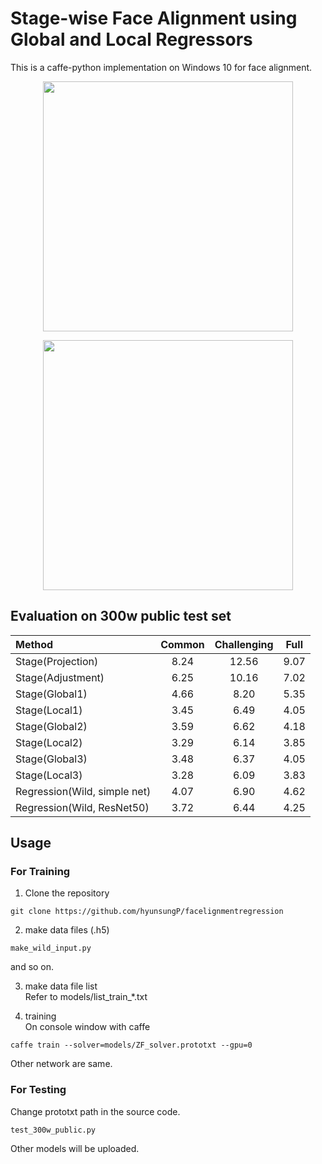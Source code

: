 # Stage-wise Face Alignment using Global and Local Regressors

This is a caffe-python implementation on Windows 10 for face alignment.

<p align="center"><img src="figures/overview1.jpg" alt="" width="400"></p>
<p align="center"><img src="figures/overview2.jpg" alt="" width="400"></p>

## Evaluation on 300w public test set
<center>

| Method | Common | Challenging | Full |
|:-------|:--------:|:-----:|:-------:|
| Stage(Projection) | 8.24 | 12.56 | 9.07 |
| Stage(Adjustment) | 6.25 | 10.16 | 7.02 |
| Stage(Global1) | 4.66 | 8.20 | 5.35 |
| Stage(Local1) | 3.45 | 6.49 | 4.05 |
| Stage(Global2) | 3.59 | 6.62 | 4.18 |
| Stage(Local2) | 3.29 | 6.14 | 3.85 |
| Stage(Global3) | 3.48 | 6.37 | 4.05 |
| Stage(Local3) | 3.28 | 6.09 | 3.83 |
| Regression(Wild, simple net) | 4.07 | 6.90 | 4.62 |
| Regression(Wild, ResNet50) | 3.72 | 6.44 | 4.25 |
</center>

## Usage

### For Training
1. Clone the repository
```
git clone https://github.com/hyunsungP/facelignmentregression
```

2. make data files (.h5)
```
make_wild_input.py
```
and so on.

3. make data file list \
Refer to models/list_train_*.txt

4. training \
On console window with caffe
```
caffe train --solver=models/ZF_solver.prototxt --gpu=0
```

Other network are same.

### For Testing
Change prototxt path in the source code.
```
test_300w_public.py
```

Other models will be uploaded.

